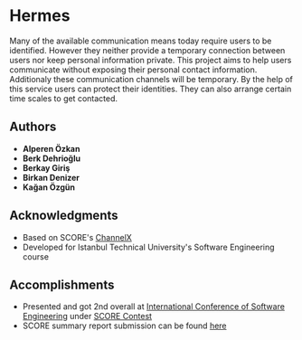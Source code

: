 # Hermes

Many of the available communication means today require users to be identified. However they neither provide a temporary connection between users nor keep personal information private. This project aims to help users communicate without exposing their personal contact information. Additionaly these communication channels will be temporary. By the help of this service users can protect their identities. They can also arrange certain time scales to get contacted.

## Authors

* **Alperen Özkan**
* **Berk Dehrioğlu**
* **Berkay Giriş**
* **Birkan Denizer**
* **Kağan Özgün**

## Acknowledgments

* Based on SCORE's [ChannelX](http://score-contest.org/2018/projects/channelx.php)
* Developed for Istanbul Technical University's Software Engineering course

## Accomplishments
* Presented and got 2nd overall at [International Conference of Software Engineering](https://www.icse2018.org/event/icse-2018-software-engineering-education-and-training-transient-shared-communication-channels) under [SCORE Contest](http://score-contest.org/2018/index.php)
* SCORE summary report submission can be found [here](https://github.com/hermesanonymousmessaging/hermes/raw/master/Hermes-ScoreSummary.pdf)
